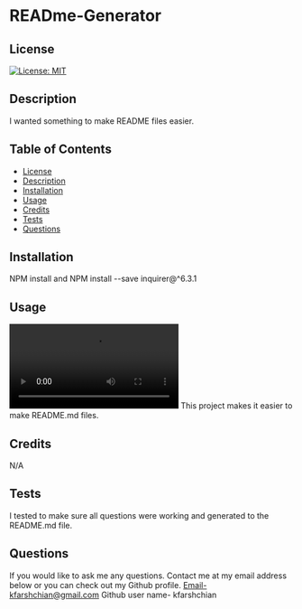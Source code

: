 

  # READme-Generator

  ## License
  [![License: MIT](https://img.shields.io/badge/License-MIT-yellow.svg)](https://opensource.org/licenses/MIT)

  ## Description
  I wanted something to make README files easier. 

  ## Table of Contents
  - [License](#License)
  - [Description](#Description)
  - [Installation](#installation)
  - [Usage](#Usage)
  - [Credits](#credits)
  - [Tests](#Tests)
  - [Questions](#Questions)
  
  ## Installation
  NPM install and NPM install --save inquirer@^6.3.1

  ## Usage
  ![alttext](./assets/images/readme.md-video.webm)
  This project makes it easier to make README.md files.
  
  ## Credits
  N/A

  ## Tests
  I tested to make sure all questions were working and generated to the README.md file. 

  ## Questions
  If you would like to ask me any questions. Contact me at my email address below or you can check out my Github profile.
  Email-kfarshchian@gmail.com
  Github user name- kfarshchian
  
  
